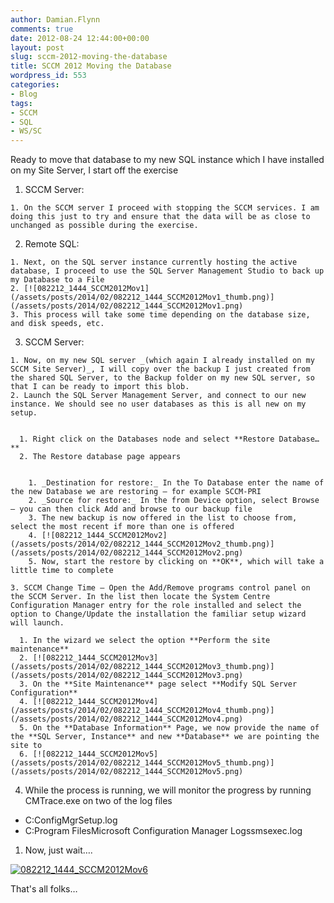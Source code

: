 ```yaml
---
author: Damian.Flynn
comments: true
date: 2012-08-24 12:44:00+00:00
layout: post
slug: sccm-2012-moving-the-database
title: SCCM 2012 Moving the Database
wordpress_id: 553
categories:
- Blog
tags:
- SCCM
- SQL
- WS/SC
---
```


Ready to move that database to my new SQL instance which I have installed on my Site Server, I start off the exercise

  1. SCCM Server:  


    1. On the SCCM server I proceed with stopping the SCCM services. I am doing this just to try and ensure that the data will be as close to unchanged as possible during the exercise.  

  2. Remote SQL:   


    1. Next, on the SQL server instance currently hosting the active database, I proceed to use the SQL Server Management Studio to back up my Database to a File 
    2. [![082212_1444_SCCM2012Mov1](/assets/posts/2014/02/082212_1444_SCCM2012Mov1_thumb.png)](/assets/posts/2014/02/082212_1444_SCCM2012Mov1.png)  
    3. This process will take some time depending on the database size, and disk speeds, etc.  

  3. SCCM Server:

    1. Now, on my new SQL server _(which again I already installed on my SCCM Site Server)_, I will copy over the backup I just created from the shared SQL Server, to the Backup folder on my new SQL server, so that I can be ready to import this blob. 
    2. Launch the SQL Server Management Server, and connect to our new instance. We should see no user databases as this is all new on my setup.  


      1. Right click on the Databases node and select **Restore Database…**
      2. The Restore database page appears  


        1. _Destination for restore:_ In the To Database enter the name of the new Database we are restoring – for example SCCM-PRI 
        2. _Source for restore:_ In the from Device option, select Browse – you can then click Add and browse to our backup file 
        3. The new backup is now offered in the list to choose from, select the most recent if more than one is offered 
        4. [![082212_1444_SCCM2012Mov2](/assets/posts/2014/02/082212_1444_SCCM2012Mov2_thumb.png)](/assets/posts/2014/02/082212_1444_SCCM2012Mov2.png)  
        5. Now, start the restore by clicking on **OK**, which will take a little time to complete  

    3. SCCM Change Time – Open the Add/Remove programs control panel on the SCCM Server. In the list then locate the System Centre Configuration Manager entry for the role installed and select the option to Change/Update the installation the familiar setup wizard will launch.

      1. In the wizard we select the option **Perform the site maintenance**
      2. [![082212_1444_SCCM2012Mov3](/assets/posts/2014/02/082212_1444_SCCM2012Mov3_thumb.png)](/assets/posts/2014/02/082212_1444_SCCM2012Mov3.png)  
      3. On the **Site Maintenance** page select **Modify SQL Server Configuration**
      4. [![082212_1444_SCCM2012Mov4](/assets/posts/2014/02/082212_1444_SCCM2012Mov4_thumb.png)](/assets/posts/2014/02/082212_1444_SCCM2012Mov4.png)  
      5. On the **Database Information** Page, we now provide the name of the **SQL Server, Instance** and new **Database** we are pointing the site to 
      6. [![082212_1444_SCCM2012Mov5](/assets/posts/2014/02/082212_1444_SCCM2012Mov5_thumb.png)](/assets/posts/2014/02/082212_1444_SCCM2012Mov5.png)
  4. While the process is running, we will monitor the progress by running CMTrace.exe on two of the log files
  * C:ConfigMgrSetup.log 
  * C:Program FilesMicrosoft Configuration Manager Logssmsexec.log
  1. Now, just wait….

[![082212_1444_SCCM2012Mov6](/assets/posts/2014/02/082212_1444_SCCM2012Mov6_thumb.png)](/assets/posts/2014/02/082212_1444_SCCM2012Mov6.png)

That's all folks…
